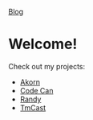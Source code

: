 [Blog](https://github.enim.ga/blog)

# Welcome!

Check out my projects:
* [Akorn](https://github.enim.ga/akorn)
* [Code Can](https://github.enim.ga/code-can)
* [Randy](https://github.enim.ga/randy)
* [TmCast](https://github.enim.ga/tmcast)
<div class="github-card" data-github="AnonyMouse-Box/akorn" data-width="400" data-height="" data-theme="default"></div>
<div class="github-card" data-github="AnonyMouse-Box/code-can" data-width="400" data-height="" data-theme="default"></div>
<div class="github-card" data-github="AnonyMouse-Box/randy" data-width="400" data-height="" data-theme="default"></div>
<div class="github-card" data-github="AnonyMouse-Box/tmcast" data-width="400" data-height="" data-theme="default"></div>
<script src="//cdn.jsdelivr.net/github-cards/latest/widget.js"></script>
